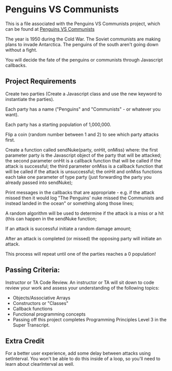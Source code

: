 # Penguins VS Communists

This is a file associated with the Penguins VS Communists project, which can be found at [Penguins VS Communists](https://coursework.vschool.io/penguins-vs-communists/)

The year is 1950 during the Cold War. The Soviet communists are making plans to invade Antarctica. The penguins of the south aren't going down without a fight.

You will decide the fate of the penguins or communists through Javascript callbacks.

## Project Requirements

Create two parties (Create a Javascript class and use the new keyword to instantiate the parties).

Each party has a name ("Penguins" and "Communists" - or whatever you want).

Each party has a starting population of 1,000,000.

Flip a coin (random number between 1 and 2) to see which party attacks first.

Create a function called sendNuke(party, onHit, onMiss) where:
the first parameter party is the Javascript object of the party that will be attacked;
the second parameter onHit is a callback function that will be called if the attack is successful;
the third parameter onMiss is a callback function that will be called if the attack is unsuccessful;
the onHit and onMiss functions each take one parameter of type party (just forwarding the party you already passed into sendNuke);

Print messages in the callbacks that are appropriate - e.g. if the attack missed then it would log "The Penguins' nuke missed the Communists and instead landed in the ocean" or something along those lines;

A random algorithm will be used to determine if the attack is a miss or a hit (this can happen in the sendNuke function;

If an attack is successful initiate a random damage amount;

After an attack is completed (or missed) the opposing party will initiate an attack.

This process will repeat until one of the parties reaches a 0 population!

## Passing Criteria:

Instructor or TA Code Review. 
An instructor or TA will sit down to code review your work and assess your understanding of the following topics:
- Objects/Associative Arrays
- Constructors or "Classes"
- Callback functions
- Functional programming concepts
- Passing off this project completes Programming Principles Level 3 in the Super Transcript.

## Extra Credit

For a better user experience, add some delay between attacks using setInterval. You won't be able to do this inside of a loop, so you'll need to learn about clearInterval as well.